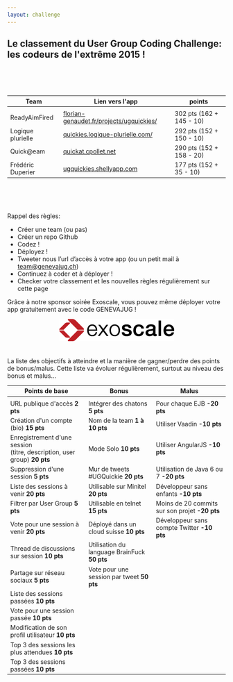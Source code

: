 ```yaml
---
layout: challenge
---
```



## Le classement du User Group Coding Challenge: les codeurs de l'extrême 2015 !

<br><br><br>

|Team|Lien vers l'app|points|
|-----|----|----|
||||
|ReadyAimFired|[florian-genaudet.fr/projects/ugquickies/](http://florian-genaudet.fr/projects/ugquickies/)| 302 pts (162 + 145 - 10)|
|Logique plurielle|[quickies.logique-plurielle.com/](http://quickies.logique-plurielle.com/)| 292 pts (152 + 150 - 10)|
|Quick@eam|[quickat.cpollet.net](http://quickat.cpollet.net)| 290 pts (152 + 158 - 20)|
|Frédéric Duperier|[ugquickies.shellyapp.com](http://ugquickies.shellyapp.com)| 177 pts (152 + 35 - 10) |

<br><br><br>


Rappel des règles:

* Créer une team (ou pas)
* Créer un repo Github
* Codez !
* Déployez !
* Tweeter nous l’url d’accès à votre app (ou un petit mail à team@genevajug.ch)
* Continuez à coder et à déployer !
* Checker votre classement et les nouvelles règles régulièrement sur cette page


Grâce à notre sponsor soirée Exoscale, vous pouvez même déployer votre app gratuitement avec le code GENEVAJUG !
  

<center><a href="https://portal.exoscale.ch"><img src="/images/exoscale.png" alt="Exoscale" style="padding-bottom: 20px"/></a></center>

La liste des objectifs à atteindre et la manière de gagner/perdre des points de bonus/malus.
Cette liste va évoluer régulièrement, surtout au niveau des bonus et malus...

|Points de base|Bonus|Malus|
|--------------|-----|-----|
||||
|URL publique d'accès **2 pts**|Intégrer des chatons **5 pts**|Pour chaque EJB **-20 pts**|
|Création d'un compte (bio)	**15 pts**|Nom de la team  **1 à 10 pts**|Utiliser Vaadin **-10 pts**|
|Enregistrement d'une session <br> (titre, description, user group)	**20 pts**|Mode Solo **10 pts**|Utiliser AngularJS **-10 pts**|
|Suppression d'une session **5 pts**|Mur de tweets #UGQuickie **20 pts**|Utilisation de Java 6 ou 7 **-20 pts**|
|Liste des sessions à venir	**20 pts**|Utilisable sur Minitel **20 pts**|Développeur sans enfants **-10 pts**|
|Filtrer par User Group	**5 pts**|Utilisable en telnet **15 pts**|Moins de 20 commits sur son projet **-20 pts**|
|Vote pour une session à venir **20 pts**|Déployé dans un cloud suisse **10 pts**|Développeur sans compte Twitter **-10 pts**|
|Thread de discussions sur session **10 pts**|Utilisation du language BrainFuck **50 pts**||
|Partage sur réseau sociaux	**5 pts**|Vote pour une session par tweet **50 pts**||
|Liste des sessions passées	**10 pts**|||
|Vote pour une session passée **10 pts**|||
|Modification de son profil utilisateur	**10 pts**|||
|Top 3 des sessions les plus attendues **10 pts**|||
|Top 3 des sessions passées	**10 pts**|||
